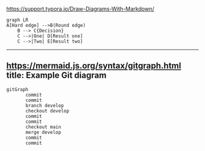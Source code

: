 <https://support.typora.io/Draw-Diagrams-With-Markdown/>  

```mermaid
graph LR
A[Hard edge] -->B(Round edge)
    B --> C{Decision}
    C -->|One| D[Result one]
    C -->|Two| E[Result two]
```
---  
<https://mermaid.js.org/syntax/gitgraph.html>  
title: Example Git diagram  
---  
```mermaid
gitGraph
       commit
       commit
       branch develop
       checkout develop
       commit
       commit
       checkout main
       merge develop
       commit
       commit
```

 
